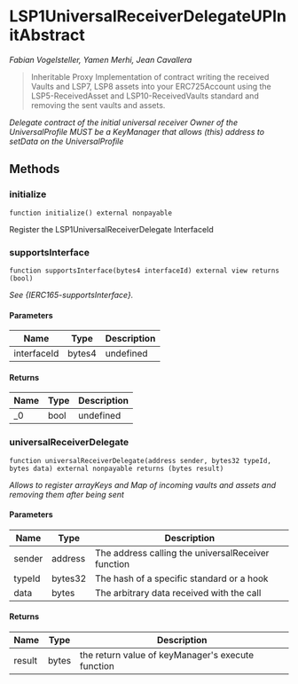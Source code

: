 # LSP1UniversalReceiverDelegateUPInitAbstract

*Fabian Vogelsteller, Yamen Merhi, Jean Cavallera*

> Inheritable Proxy Implementation of contract writing the received Vaults and LSP7, LSP8 assets into your ERC725Account using        the LSP5-ReceivedAsset and LSP10-ReceivedVaults standard and removing the sent vaults and assets.



*Delegate contract of the initial universal receiver Owner of the UniversalProfile MUST be a KeyManager that allows (this) address to setData on the UniversalProfile*

## Methods

### initialize

```solidity
function initialize() external nonpayable
```

Register the LSP1UniversalReceiverDelegate InterfaceId




### supportsInterface

```solidity
function supportsInterface(bytes4 interfaceId) external view returns (bool)
```



*See {IERC165-supportsInterface}.*

#### Parameters

| Name | Type | Description |
|---|---|---|
| interfaceId | bytes4 | undefined

#### Returns

| Name | Type | Description |
|---|---|---|
| _0 | bool | undefined

### universalReceiverDelegate

```solidity
function universalReceiverDelegate(address sender, bytes32 typeId, bytes data) external nonpayable returns (bytes result)
```



*Allows to register arrayKeys and Map of incoming vaults and assets and removing them after being sent*

#### Parameters

| Name | Type | Description |
|---|---|---|
| sender | address | The address calling the universalReceiver function
| typeId | bytes32 | The hash of a specific standard or a hook
| data | bytes | The arbitrary data received with the call

#### Returns

| Name | Type | Description |
|---|---|---|
| result | bytes | the return value of keyManager&#39;s execute function




